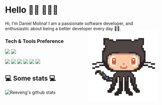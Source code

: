 <h1> Hello 👋🏾 👨🏿‍💻 </h1>
Hi, I'm Daniel Molina! I am a passionate software developer, and enthusiastic about being a better developer every day 👌🏿.

<img align='right' src="https://raw.githubusercontent.com/iCharlesZ/FigureBed/master/img/octocat.gif" width="230">



### Tech & Tools Preference

<img src = "https://img.shields.io/badge/-HTML5-E34F26?style=flat&logo=html5&logoColor=white"> <img src = "https://img.shields.io/badge/-CSS3-1572B6?style=flat&logo=css3&logoColor=white">
<!-- <img src="https://img.shields.io/badge/-Bootstrap-563D7C?style=flat&logo=bootstrap&logoColor=white"> -->
<img src="https://img.shields.io/badge/-JavaScript-eed718?style=flat&logo=javascript&logoColor=ffffff">
<img src="https://img.shields.io/badge/-Sass-cc6699?style=flat&logo=sass&logoColor=ffffff">
<img src="https://img.shields.io/badge/-React-000000?style=flat&logo=react&logoColor=00c8ff">
<img src="http://img.shields.io/badge/-Git-F1502F?style=flat&logo=git&logoColor=FFFFFF">
<img src="http://img.shields.io/badge/-Github-000000?style=flat&logo=github&logoColor=FFFFFF">
<img src="http://img.shields.io/badge/-VS%20Code-007ACC?style=flat&logo=visual%20studio%20code&logoColor=white">
<h2>💻 Some stats 💻</h2>

![Reeveng's github stats](https://github-readme-stats.vercel.app/api?username=DanielMcolina&show_icons=true&title_color=fff&icon_color=fff&text_color=fff&bg_color=9f9f9f)
